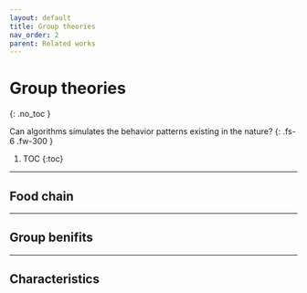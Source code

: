 ```yaml
---
layout: default
title: Group theories
nav_order: 2
parent: Related works
---
```


# Group theories
{: .no_toc }

Can algorithms simulates the behavior patterns existing in the nature?
{: .fs-6 .fw-300 }

1. TOC
{:toc}

---

## Food chain

---

## Group benifits

---

## Characteristics